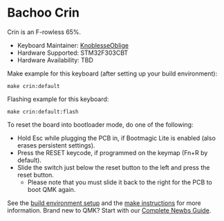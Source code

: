# Bachoo Crin

Crin is an F-rowless 65%.

* Keyboard Maintainer: [KnoblesseOblige](https://github.com/KnoblesseOblige)
* Hardware Supported: STM32F303CBT
* Hardware Availability: TBD

Make example for this keyboard (after setting up your build environment):

    make crin:default

Flashing example for this keyboard:

    make crin:default:flash

To reset the board into bootloader mode, do one of the following:

* Hold Esc while plugging the PCB in, if Bootmagic Lite is enabled (also erases persistent settings).
* Press the RESET keycode, if programmed on the keymap (Fn+R by default).
* Slide the switch just below the reset button to the left and press the reset button.
  * Please note that you must slide it back to the right for the PCB to boot QMK again.

See the [build environment setup](https://docs.qmk.fm/#/getting_started_build_tools) and the [make instructions](https://docs.qmk.fm/#/getting_started_make_guide) for more information. Brand new to QMK? Start with our [Complete Newbs Guide](https://docs.qmk.fm/#/newbs).
